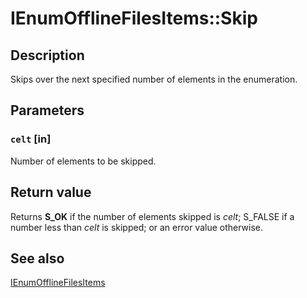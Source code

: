 # IEnumOfflineFilesItems::Skip

## Description

Skips over the next specified number of elements in the enumeration.

## Parameters

### `celt` [in]

Number of elements to be skipped.

## Return value

Returns **S_OK** if the number of elements skipped is *celt*; S_FALSE if a number less than *celt* is skipped; or an error value otherwise.

## See also

[IEnumOfflineFilesItems](https://learn.microsoft.com/previous-versions/windows/desktop/api/cscobj/nn-cscobj-ienumofflinefilesitems)